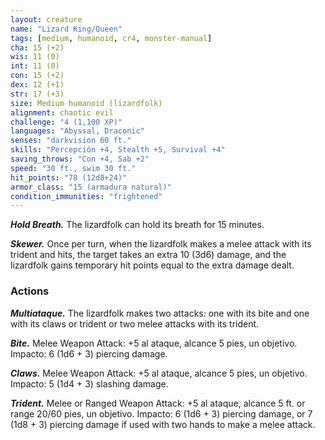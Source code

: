 ```yaml
---
layout: creature
name: "Lizard King/Queen"
tags: [medium, humanoid, cr4, monster-manual]
cha: 15 (+2)
wis: 11 (0)
int: 11 (0)
con: 15 (+2)
dex: 12 (+1)
str: 17 (+3)
size: Medium humanoid (lizardfolk)
alignment: chaotic evil
challenge: "4 (1,100 XP)"
languages: "Abyssal, Draconic"
senses: "darkvision 60 ft."
skills: "Percepción +4, Stealth +5, Survival +4"
saving_throws: "Con +4, Sab +2"
speed: "30 ft., swim 30 ft."
hit_points: "78 (12d8+24)"
armor_class: "15 (armadura natural)"
condition_immunities: "frightened"
---
```


***Hold Breath.*** The lizardfolk can hold its breath for 15 minutes.

***Skewer.*** Once per turn, when the lizardfolk makes a melee attack with its trident and hits, the target takes an extra 10 (3d6) damage, and the lizardfolk gains temporary hit points equal to the extra damage dealt.

### Actions

***Multiataque.*** The lizardfolk makes two attacks: one with its bite and one with its claws or trident or two melee attacks with its trident.

***Bite.*** Melee Weapon Attack: +5 al ataque, alcance 5 pies, un objetivo. Impacto: 6 (1d6 + 3) piercing damage.

***Claws.*** Melee Weapon Attack: +5 al ataque, alcance 5 pies, un objetivo. Impacto: 5 (1d4 + 3) slashing damage.

***Trident.*** Melee or Ranged Weapon Attack: +5 al ataque, alcance 5 ft. or range 20/60 pies, un objetivo. Impacto: 6 (1d6 + 3) piercing damage, or 7 (1d8 + 3) piercing damage if used with two hands to make a melee attack.